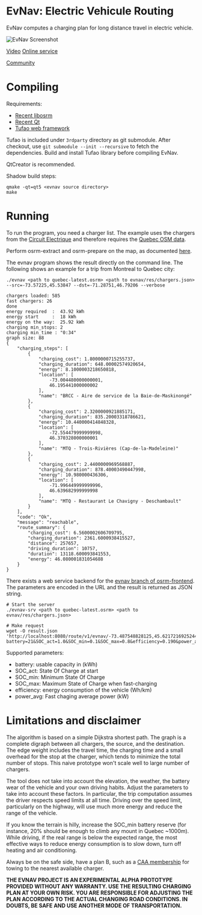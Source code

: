 # EvNav: Electric Vehicule Routing

EvNav computes a charging plan for long distance travel in electric vehicle.

![EvNav Screenshot](/../master/screenshot/screenshot01.png?raw=true "Travel from Montreal to Quebec in electric car")

[Video](https://www.youtube.com/watch?v=zXEa5IlD1LQ)
[Online service](http://evnav.openrapids.net)

[Community](https://evnav.slack.com/)

# Compiling

Requirements:
 * [Recent libosrm](https://github.com/Project-OSRM/osrm-backend)
 * [Recent Qt](http://www.qt.io/)
 * [Tufao web framework](https://github.com/vinipsmaker/tufao)

Tufao is included under `3rdparty` directory as git submodule. After checkout, use `git submodule --init --recursive` to fetch the dependencies. Build and install Tufao library before compiling EvNav.

QtCreator is recommended.
 
Shadow build steps:

```
qmake -qt=qt5 <evnav source directory>
make
```

# Running

To run the program, you need a charger list. The example uses the chargers from the [Circuit Electrique](https://lecircuitelectrique.com/) and therefore requires the [Quebec OSM data](http://download.geofabrik.de/north-america/canada/quebec.html).

Perform osrm-extract and osrm-prepare on the map, as documented [here](https://github.com/Project-OSRM/osrm-backend/wiki/Running-OSRM).

The evnav program shows the result directly on the command line. The following shows an example for a trip from Montreal to Quebec city:

```
./evnav <path to quebec-latest.osrm> <path to evnav/res/chargers.json> --src=-73.57225,45.53847 --dst=-71.28751,46.79206 --verbose

chargers loaded: 585
fast chargers: 26
done
energy required  :  43.92 kWh
energy start     :  18 kWh
energy on the way:  25.92 kWh
charging min_stops: 2
charging min_time : "0:34"
graph size: 88
{
    "charging_steps": [
        {
            "charging_cost": 1.8000000715255737,
            "charging_duration": 648.00002574920654,
            "energy": 8.1000003218650818,
            "location": [
                -73.004480000000001,
                46.195441000000002
            ],
            "name": "BRCC - Aire de service de la Baie-de-Maskinongé"
        },
        {
            "charging_cost": 2.3200000921885171,
            "charging_duration": 835.20003318786621,
            "energy": 10.440000414848328,
            "location": [
                -72.554479999999998,
                46.370328000000001
            ],
            "name": "MTQ - Trois-Rivières (Cap-de-la-Madeleine)"
        },
        {
            "charging_cost": 2.4400000969568887,
            "charging_duration": 878.40003490447998,
            "energy": 10.980000436306,
            "location": [
                -71.996449999999996,
                46.639682999999998
            ],
            "name": "MTQ - Restaurant Le Chavigny - Deschambault"
        }
    ],
    "code": "Ok",
    "message": "reachable",
    "route_summary": {
        "charging_cost": 6.5600002606709795,
        "charging_duration": 2361.6000938415527,
        "distance": 257657,
        "driving_duration": 10757,
        "duration": 13118.600093841553,
        "energy": 46.080001831054688
    }
}
```

There exists a web service backend for the [evnav branch of osrm-frontend](https://github.com/giraldeau/osrm-frontend-v2/tree/evnav). The parameters are encoded in the URL and the result is returned as JSON string.

```
# Start the server
./evnav-srv <path to quebec-latest.osrm> <path to evnav/res/chargers.json>

# Make request
wget -O result.json 'http://localhost:8080/route/v1/evnav/-73.487548828125,45.62172169252446;-71.35894775390625,46.803819640791566?battery=21&SOC_act=1.0&SOC_min=0.1&SOC_max=0.8&efficiency=0.190&power_avg=33.0'
```

Supported parameters:
 * battery: usable capacity in (kWh)
 * SOC_act: State Of Charge at start
 * SOC_min: Minimum State Of Charge 
 * SOC_max: Maximum State of Charge when fast-charging
 * efficiency: energy consumption of the vehicle (Wh/km)
 * power_avg: Fast chaging average power (kW)

# Limitations and disclaimer

The algorithm is based on a simple Dijkstra shortest path. The graph is a complete digraph between all chargers, the source, and the destination. The edge weight includes the travel time, the charging time and a small overhead for the stop at the charger, which tends to minimize the total number of stops. This naive prototype won't scale well to large number of chargers.

The tool does not take into account the elevation, the weather, the battery wear of the vehicle and your own driving habits. Adjust the parameters to take into account these factors. In particular, the trip computation assumes the driver respects speed limits at all time. Driving over the speed limit, particularly on the highway, will use much more energy and reduce the range of the vehicle.

If you know the terrain is hilly, increase the SOC_min battery reserve (for instance, 20% should be enough to climb any mount in Quebec ~1000m). While driving, if the real range is below the expected range, the most effective ways to reduce energy consumption is to slow down, turn off heating and air conditioning.

Always be on the safe side, have a plan B, such as a [CAA membership](https://www.caaquebec.com/) for towing to the nearest available charger.

**THE EVNAV PROJECT IS AN EXPERIMENTAL ALPHA PROTOTYPE PROVIDED WITHOUT ANY WARRANTY. USE THE RESULTING CHARGING PLAN AT YOUR OWN RISK. YOU ARE RESPONSIBLE FOR ADJUSTING THE PLAN ACCORDING TO THE ACTUAL CHANGING ROAD CONDITIONS. IN DOUBTS, BE SAFE AND USE ANOTHER MODE OF TRANSPORTATION.**

